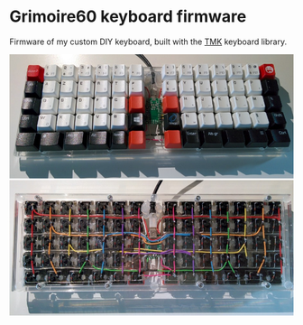 # Grimoire60 keyboard firmware

Firmware of my custom DIY keyboard, built with the [TMK](https://github.com/tmk/tmk_core) keyboard library.

![front](doc/front.jpg)
![back](doc/back.jpg)